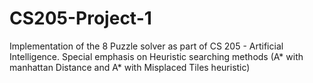# CS205-Project-1

Implementation of the 8 Puzzle solver as part of CS 205 - Artificial Intelligence. Special emphasis on Heuristic searching methods (A* with manhattan Distance and A* with Misplaced Tiles heuristic)
